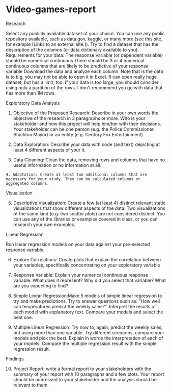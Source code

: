 # Video-games-report

Research

Select any publicly available dataset of your choice. You can use any public repository available, such as data.gov, kaggle, 
or many more (see this site, for example (Links to an external site.)). Try to find a dataset that has the description of the 
columns (or data dictionary available to you). Requirements for your data:
The response variable (or dependent variable) should be numerical continuous
There should be 3 or 4 numerical continuous columns that are likely to be predictive of your response variable
Download the data and analyze each column. Note that is the data is to big, you may not be able to open it in Excel. R can open 
really huge dataset, but has a limit, too.
If your data is too large, you should consider using only a partition of the rows. I don't recommend you go with data that has more 
than 1M rows.


Exploratory Data Analysis

   1. Objective of the Proposed Research: Describe in your own words the objective of the research in 3 paragraphs or more. 
   Who is your stakeholder and how this project will help him/her with their decisions. Your stakeholder can be one person 
   (e.g. the Police Commissioner, Stockton Mayor) or an entity (e.g. Century Fox Entertainment)

   2. Data Exploration: Describe your data with code (and text) depicting at least 4 different aspects of your it.

   3. Data Cleaning: Clean the data, removing rows and columns that have no useful information or no information at all.

    4. Adaptation: Create at least two additional columns that are necessary for your study. They can be calculated columns or 
    aggregated columns.

Visualization

   5. Descriptive Visualization: Create a few (at least 4) distinct relevant static visualizations that show different aspects of 
   the data. Two visualizations of the same kind (e.g. two scatter plots) are not considered distinct. You can use any of the libraries 
   or examples covered in class, or you can research your own examples.

Linear Regression

Run linear regression models on your data against your pre-selected response variable.

  6. Explore Correlations: Create plots that explain the correlation between your variables, specifically concentrating on your 
  exploratory variable

   7. Response Variable: Explain your numerical continuous response variable. What does it represent? Why did you select that variable?
   What are you expecting to find?

   8. Simple Linear Regression:Make 5 models of simple linear regression to try and make predictions. 
   Try to answer questions such as: "How well can temperatures predict the weekly sales?". Interpret the results of each model 
   with explanatory text. Compare your models and select the best one.

   9. Multiple Linear Regression: Try now to, again, predict the weekly sales, but using more than one variable. 
   Try different scenarios, compare your models and pick the best. Explain in words the interpretation of each of your models. Compare the multiple regression result with the simple regression result.

Findings

   10. Project Report: write a formal report to your stakeholders with the summary of your report with 10 paragraphs and a few plots. 
   Your report should be addressed to your stakeholder and the analysis should be relevant to them.



